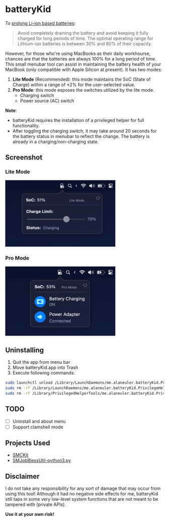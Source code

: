 # batteryKid
To [prolong Li-ion based 
batteries](https://batteryuniversity.com/article/bu-808-how-to-prolong-lithium-based-batteries):

> Avoid completely draining the battery and avoid keeping it fully charged for long periods of time. The optimal operating range for Lithium-ion batteries is between 30% and 80% of their capacity.

However, for those who're using MacBooks as their daily workhourse, chances are that the batteries are always 100% for a long period of time.
This small menubar tool can assist in maintaining the battery health of your MacBook (only compatible with Apple Silicon at present). It has two modes:
1. **Lite Mode** (Recommended): this mode maintains the SoC (State of Charge) within a range of ±2% for the user-selected value.
2. **Pro Mode**: this mode exposes the switches utilized by the lite mode.
   - Charging switch
   - Power source (AC) switch

**Note**:
- batteryKid requires the installation of a privileged helper for full functionality.
- After toggling the charging switch, it may take around 20 seconds for the battery status in menubar to reflect the change. The battery is already in a charging/non-charging state.

## Screenshot
### Lite Mode
<img width="350" alt="image" src="screenshots/lite-mode.png">

### Pro Mode
<img width="350" alt="image" src="screenshots/pro-mode.png">

## Uninstalling
1. Quit the app from menu bar
2. Move batteryKid.app into Trash
3. Execute following commands:
```bash
sudo launchctl unload /Library/LaunchDaemons/me.alaneuler.batteryKid.PrivilegeHelper.plist
sudo rm -rf /Library/LaunchDaemons/me.alaneuler.batteryKid.PrivilegeHelper.plist
sudo rm -rf /Library/PrivilegedHelperTools/me.alaneuler.batteryKid.PrivilegeHelper
```

## TODO
- [ ] Uninstall and about menu
- [ ] Support clamshell mode

## Projects Used
- [SMCKit](https://github.com/beltex/SMCKit)
- [SMJobBlessUtil-python3.py](https://gist.github.com/mikeyh/89a1e2ecc6849ff6056b7391c5216799)

## Disclaimer
I do not take any responsibility for any sort of damage that may occur from using this tool!
Although it had no negative side effects for me, 
batteryKid still taps in some very low-level system functions 
that are not meant to be tampered with (private APIs).

**Use it at your own risk!**
